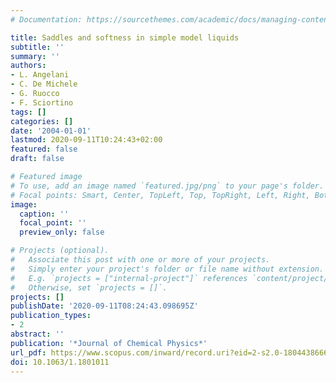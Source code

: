 ```yaml
---
# Documentation: https://sourcethemes.com/academic/docs/managing-content/

title: Saddles and softness in simple model liquids
subtitle: ''
summary: ''
authors:
- L. Angelani
- C. De Michele
- G. Ruocco
- F. Sciortino
tags: []
categories: []
date: '2004-01-01'
lastmod: 2020-09-11T10:24:43+02:00
featured: false
draft: false

# Featured image
# To use, add an image named `featured.jpg/png` to your page's folder.
# Focal points: Smart, Center, TopLeft, Top, TopRight, Left, Right, BottomLeft, Bottom, BottomRight.
image:
  caption: ''
  focal_point: ''
  preview_only: false

# Projects (optional).
#   Associate this post with one or more of your projects.
#   Simply enter your project's folder or file name without extension.
#   E.g. `projects = ["internal-project"]` references `content/project/deep-learning/index.md`.
#   Otherwise, set `projects = []`.
projects: []
publishDate: '2020-09-11T08:24:43.098695Z'
publication_types:
- 2
abstract: ''
publication: '*Journal of Chemical Physics*'
url_pdf: https://www.scopus.com/inward/record.uri?eid=2-s2.0-18044386666&doi=10.1063%2f1.1801011&partnerID=40&md5=7723b6de5ad9f678fe40b03d857fa312
doi: 10.1063/1.1801011
---
```


